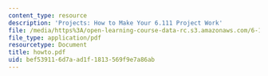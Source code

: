 ```yaml
---
content_type: resource
description: 'Projects: How to Make Your 6.111 Project Work'
file: /media/https%3A/open-learning-course-data-rc.s3.amazonaws.com/6-111-introductory-digital-systems-laboratory-fall-2002/bef539116d7aad1f1813569f9e7a86ab_howto.pdf
file_type: application/pdf
resourcetype: Document
title: howto.pdf
uid: bef53911-6d7a-ad1f-1813-569f9e7a86ab
---
```

